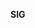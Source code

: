 **SIG <Template> Charter**

This charter adheres to the Roles and Organization Management specified in <sig-governance>.
 Team information may be found in the <readme.md>

**Overview of SIG**

Set the bar for maintenance and dev on crfoss platform features.
Two concise lines explaining what this SIG does with bullet points of the major responsibilities

- Responsibility

**Goals**

- Major goals that SIG seeks to generally achieve

**Scope**

Define platforms supported.

Define how Platform Abstraction Layer works
Define structuring of codebase for platform specific elements
Define all platform codenames to be used in code base
Responsible for ensuring noncompliant code for restricted platforms is accepted.
Define, update, and ensure compatibility of SDKs, toolchains, and versioning to be used for compiling platform code
Define Operating System and OS version support for each platforms
Define minimum required drivers and libraries compatibility for each platform.
Define platform specific languages supported.
Create and manage first and 3rd party platform profiling and development specific tools.
Write Profiling guide for platform operation and performance measurement.
Create and manage scripts and tools for target platform specific packaging and deployment mechanisms.

**In scope**

- Items that are the core responsibilities of SIG

**Cross-cutting Processes**

Define implementations for extending system abstraction for platform device/os needs.
Define or Approve shared cross platform libraries used.
Advise how to integrate features into Platform Abstraction Layer but not responsible for the actual work.
Create and manage platform OS low level subsystem libraries.
Advise on how to optimize and use platform specific capabilities, but not responible for coding optimizations.
Create and maintain platform specific asset type builders (Advise for Content Creation?)

**Out of Scope**

Not responsible for system abstraction of device/os implementations per platform.
May advise but not responsible for fixing code incompatibility per compiler or platform.

**SIG Links and lists:**

- Joining this SIG
- Slack/Discord
- Mailing list
- Issues/PRs
- Meeting agenda & Notes

**Roles and Organization Management**

SIG Docs adheres to the standards for roles and organization management as specified by <sig-governance>. This SIG opts in to updates and modifications to <sig-governance>

**Individual Contributors**
Non-platform specific features must be tested on all platforms.

**Maintainers**

Additional information not found in the sig-governance related to contributors

**Additional responsibilities of Chairs**

Additional information not found in the sig-governance related to SIG Chairs

**Subproject Creation**

Additional information not found in the sig-governance related to subproject creation

**Deviations from sig-governance**

Explicit Deviations from the sig-governance
